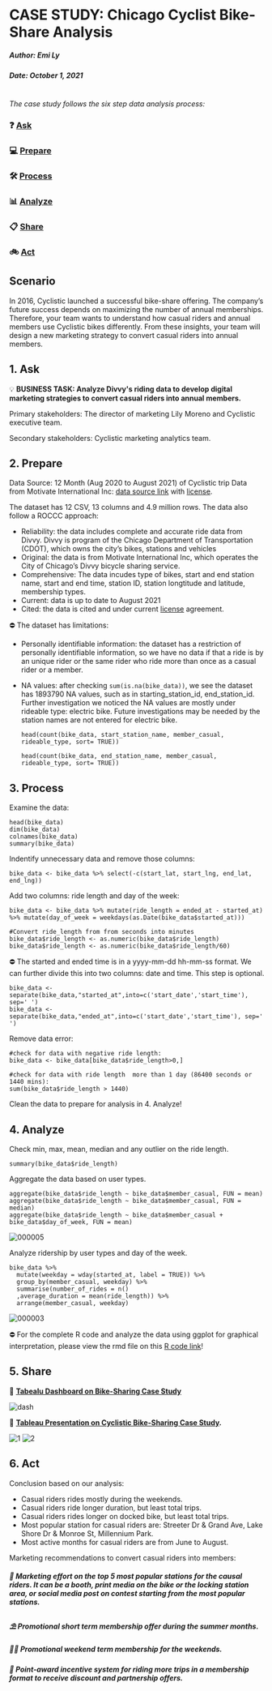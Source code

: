 # CASE STUDY: Chicago Cyclist Bike-Share Analysis

##### Author: Emi Ly

##### Date: October 1, 2021

#

_The case study follows the six step data analysis process:_

###  ❓ [Ask](#1-ask)
### 💻 [Prepare](#2-prepare)
### 🛠  [Process](#3-process)
### 📊 [Analyze](#4-analyze)
### 📋 [Share](#5-share)
### 🚲 [Act](#6-act)

## Scenario
In 2016, Cyclistic launched a successful bike-share offering. The company’s future success depends on maximizing the number of annual memberships. Therefore, your team wants to understand how casual riders and annual members use Cyclistic bikes differently. From these insights, your team will design a new marketing strategy to convert casual riders into annual members.

## 1. Ask
💡 **BUSINESS TASK: Analyze Divvy's riding data to develop digital marketing strategies to convert casual riders into annual members.**

Primary stakeholders: The director of marketing Lily Moreno and Cyclistic executive team.

Secondary stakeholders: Cyclistic marketing analytics team.

## 2. Prepare 
Data Source: 12 Month (Aug 2020 to August 2021) of Cyclistic trip Data from Motivate International Inc: [data source link](https://divvy-tripdata.s3.amazonaws.com/index.html) with [license](https://www.divvybikes.com/data-license-agreement).

The dataset has 12 CSV, 13 columns and 4.9 million rows. The data also follow a ROCCC approach:

- Reliability: the data includes complete and accurate ride data from Divvy. Divvy is program of the Chicago Department of Transportation (CDOT), which owns the city’s bikes, stations and vehicles
- Original: the data is from Motivate International Inc, which operates the City of Chicago’s Divvy bicycle sharing service.
- Comprehensive: The data incudes type of bikes, start and end station name, start and end time, station ID, station longtitude and latitude, membership types.
- Current: data is up to date to August 2021
- Cited: the data is cited and under current [license](https://www.divvybikes.com/data-license-agreement) agreement.

⛔ The dataset has limitations:

- Personally identifiable information: the dataset has a restriction of personally identifiable information, so we have no data if that a ride is by an unique rider or the same rider who ride more than once as a casual rider or a member. 
- NA values: after checking `sum(is.na(bike_data))`, we see the dataset has 1893790 NA values, such as in starting_station_id, end_station_id. Further investigation we noticed the NA values are mostly under rideable type: electric bike. Future investigations may be needed by the station names are not entered for electric bike. 

  ```
  head(count(bike_data, start_station_name, member_casual,  rideable_type, sort= TRUE))
  
  head(count(bike_data, end_station_name, member_casual,  rideable_type, sort= TRUE))
  ```

## 3. Process

Examine the data:

```
head(bike_data)
dim(bike_data)
colnames(bike_data)
summary(bike_data)
```

Indentify unnecessary data and remove those columns:

```
bike_data <- bike_data %>% select(-c(start_lat, start_lng, end_lat, end_lng))
```

Add two columns: ride length and day of the week:
```
bike_data <- bike_data %>% mutate(ride_length = ended_at - started_at) %>% mutate(day_of_week = weekdays(as.Date(bike_data$started_at)))

#Convert ride_length from from seconds into minutes
bike_data$ride_length <- as.numeric(bike_data$ride_length)
bike_data$ride_length <- as.numeric(bike_data$ride_length/60)
```

⛔ The started and ended time is in a yyyy-mm-dd hh-mm-ss format. We can further divide this into two columns: date and time. This step is optional.
```
bike_data <- separate(bike_data,"started_at",into=c('start_date','start_time'), sep=' ')
bike_data <- separate(bike_data,"ended_at",into=c('start_date','start_time'), sep=' ')
```

Remove data error:

```
#check for data with negative ride length:
bike_data <- bike_data[bike_data$ride_length>0,]

#check for data with ride length  more than 1 day (86400 seconds or 1440 mins):
sum(bike_data$ride_length > 1440)
```

Clean the data to prepare for analysis in 4. Analyze!

## 4. Analyze


Check min, max, mean, median and any outlier on the ride length. 

```
summary(bike_data$ride_length)
```

Aggregate the data based on user types.
```
aggregate(bike_data$ride_length ~ bike_data$member_casual, FUN = mean)
aggregate(bike_data$ride_length ~ bike_data$member_casual, FUN = median)
aggregate(bike_data$ride_length ~ bike_data$member_casual + bike_data$day_of_week, FUN = mean)
```
![000005](https://user-images.githubusercontent.com/62857660/135518463-b62936bd-ae6a-479d-9613-412ef341bfca.png)



Analyze ridership by user types and day of the week.
```
bike_data %>% 
  mutate(weekday = wday(started_at, label = TRUE)) %>%  
  group_by(member_casual, weekday) %>%  
  summarise(number_of_rides = n()							
  ,average_duration = mean(ride_length)) %>% 		
  arrange(member_casual, weekday)								
 ```
 ![000003](https://user-images.githubusercontent.com/62857660/135518560-3169ab87-8a83-41d3-aad2-136483a6d188.png)

 
 ⛔ For the complete R code and analyze the data using ggplot for graphical interpretation, please view the rmd file on this [R code link](https://github.com/xtenix88/Google-Data-Analytic-Capstone/blob/main/Cyclist-Data-Analysis-Google-Capstone.Rmd)!
 

## 5. Share 
🎨 **[Tabealu Dashboard on Bike-Sharing Case Study](https://public.tableau.com/app/profile/emily.liang7497/viz/CyclisticBikeShareAnalysisDashboard/GiantDashboard)**

![dash](https://user-images.githubusercontent.com/62857660/136834696-39ee5b7e-71ca-43f7-b7f9-a5d4c2fd53d6.PNG)

🎨 **[Tableau Presentation on Cyclistic Bike-Sharing Case Study](https://public.tableau.com/app/profile/emily.liang7497/viz/CyclistBikeShareAnalysis/Story1).**

![1](https://user-images.githubusercontent.com/62857660/136473917-62988816-3893-4ee1-b2ce-fdb17f9a6552.JPG)
![2](https://user-images.githubusercontent.com/62857660/136473929-be13f89d-6ebe-43f0-96c0-9dc7cb7d1c7b.JPG)




## 6. Act
Conclusion based on our analysis:
- Casual riders rides mostly during the weekends.
- Casual riders ride longer duration, but least total trips. 
- Casual riders rides longer on docked bike, but least total trips.
- Most popular station for casual riders are: Streeter Dr & Grand Ave, Lake Shore Dr & Monroe St, Millennium Park.
- Most active months for casual riders are from June to August.

Marketing recommendations to convert casual riders into members:

##### 🚩  Marketing effort on the top 5 most popular stations for the causal riders. It can be a booth, print media on the bike or the locking station area, or social media post on contest starting from the most popular stations. 

##### ⛱  Promotional short term membership offer during the summer months.

##### 🚴‍♂️ Promotional weekend term membership for the weekends.

##### 🎁 Point-award incentive system for riding more trips in a membership format to receive discount and partnership offers. 




